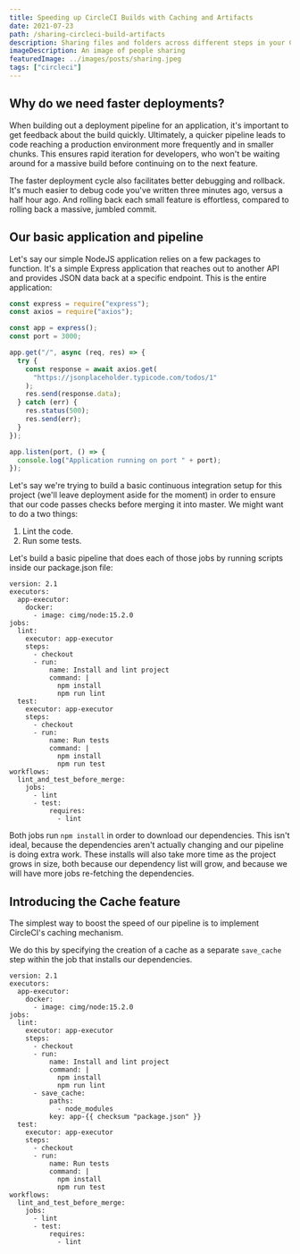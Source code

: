 ```yaml
---
title: Speeding up CircleCI Builds with Caching and Artifacts
date: 2021-07-23
path: /sharing-circleci-build-artifacts
description: Sharing files and folders across different steps in your CI/CD pipeline can dramatically speed up the build time of your application, making your team more responsive to breaking changes and ultimately more productive. Here's how to do it.
imageDescription: An image of people sharing
featuredImage: ../images/posts/sharing.jpeg
tags: ["circleci"]
---
```


## Why do we need faster deployments?
When building out a deployment pipeline for an application, it's important to get feedback about the build quickly. Ultimately, a quicker pipeline leads to code reaching a production environment more frequently and in smaller chunks. This ensures rapid iteration for developers, who won't be waiting around for a massive build before continuing on to the next feature.

The faster deployment cycle also facilitates better debugging and rollback. It's much easier to debug code you've written three minutes ago, versus a half hour ago. And rolling back each small feature is effortless, compared to rolling back a massive, jumbled commit.

## Our basic application and pipeline

Let's say our simple NodeJS application relies on a few packages to function. It's a simple Express application that reaches out to another API and provides JSON data back at a specific endpoint. This is the entire application:

```javascript
const express = require("express");
const axios = require("axios");

const app = express();
const port = 3000;

app.get("/", async (req, res) => {
  try {
    const response = await axios.get(
      "https://jsonplaceholder.typicode.com/todos/1"
    );
    res.send(response.data);
  } catch (err) {
    res.status(500);
    res.send(err);
  }
});

app.listen(port, () => {
  console.log("Application running on port " + port);
});

```

Let's say we're trying to build a basic continuous integration setup for this project (we'll leave deployment aside for the moment) in order to ensure that our code passes checks before merging it into master. We might want to do a two things:
1. Lint the code. 
2. Run some tests.

Let's build a basic pipeline that does each of those jobs by running scripts inside our package.json file:

```yaml{14,23}
version: 2.1
executors:
  app-executor:
    docker:
      - image: cimg/node:15.2.0
jobs:
  lint:
    executor: app-executor
    steps:
      - checkout
      - run:
          name: Install and lint project
          command: |
            npm install
            npm run lint
  test:
    executor: app-executor
    steps:
      - checkout
      - run:
          name: Run tests
          command: |
            npm install
            npm run test
workflows:
  lint_and_test_before_merge:
    jobs:
      - lint
      - test:
          requires:
            - lint
```

Both jobs run `npm install` in order to download our dependencies. This isn't ideal, because the dependencies aren't actually changing and our pipeline is doing extra work. These installs will also take more time as the project grows in size, both because our dependency list will grow, and because we will have more jobs re-fetching the dependencies.

## Introducing the Cache feature

The simplest way to boost the speed of our pipeline is to implement CircleCI's caching mechanism.

We do this by specifying the creation of a cache as a separate `save_cache` step within the job that installs our dependencies.


```yaml{16-19}
version: 2.1
executors:
  app-executor:
    docker:
      - image: cimg/node:15.2.0
jobs:
  lint:
    executor: app-executor
    steps:
      - checkout
      - run:
          name: Install and lint project
          command: |
            npm install
            npm run lint
      - save_cache:
          paths:
            - node_modules
          key: app-{{ checksum "package.json" }}
  test:
    executor: app-executor
    steps:
      - checkout
      - run:
          name: Run tests
          command: |
            npm install
            npm run test
workflows:
  lint_and_test_before_merge:
    jobs:
      - lint
      - test:
          requires:
            - lint
```

